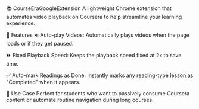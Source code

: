 📚 CourseEraGoogleExtension
A lightweight Chrome extension that automates video playback on Coursera to help streamline your learning experience.

🔧 Features
⏯️ Auto-play Videos: Automatically plays videos when the page loads or if they get paused.

⏩ Fixed Playback Speed: Keeps the playback speed fixed at 2x to save time.

✅ Auto-mark Readings as Done: Instantly marks any reading-type lesson as "Completed" when it appears.

📌 Use Case
Perfect for students who want to passively consume Coursera content or automate routine navigation during long courses.
